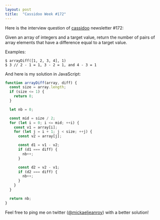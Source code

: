 ```yaml
---
layout: post
title:  "Cassidoo Week #172"
---
```


Here is the interview question of [cassidoo](https://cassidoo.co/) newsletter #172:

Given an array of integers and a target value, return the number of pairs of array elements that have a difference equal to a target value.

Examples:

```
$ arrayDiff([1, 2, 3, 4], 1)
$ 3 // 2 - 1 = 1, 3 - 2 = 1, and 4 - 3 = 1
```

And here is my solution in JavaScript:

```js
function arrayDiff(array, diff) {
  const size = array.length;
  if (size <= 1) {
    return 0;
  }

  let nb = 0;

  const mid = size / 2;
  for (let i = 0; i <= mid; ++i) {
    const v1 = array[i];
    for (let j = i + 1; j < size; ++j) {
      const v2 = array[j];

      const d1 = v1 - v2;
      if (d1 === diff) {
        nb++;
      }

      const d2 = v2 - v1;
      if (d2 === diff) {
        nb++;
      }
    }
  }

  return nb;
}
```

Feel free to ping me on twitter ([@mickaeljeanroy](https://twitter.com/mickaeljeanroy)) with a better solution!
